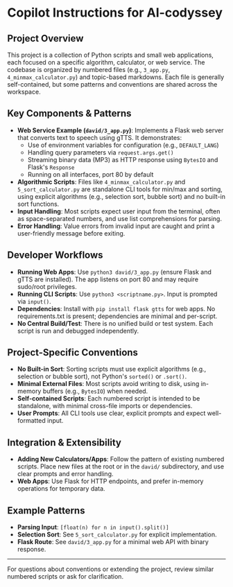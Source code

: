 # Copilot Instructions for AI-codyssey

## Project Overview
This project is a collection of Python scripts and small web applications, each focused on a specific algorithm, calculator, or web service. The codebase is organized by numbered files (e.g., `3_app.py`, `4_minmax_calculator.py`) and topic-based markdowns. Each file is generally self-contained, but some patterns and conventions are shared across the workspace.

## Key Components & Patterns
- **Web Service Example (`david/3_app.py`)**: Implements a Flask web server that converts text to speech using gTTS. It demonstrates:
  - Use of environment variables for configuration (e.g., `DEFAULT_LANG`)
  - Handling query parameters via `request.args.get()`
  - Streaming binary data (MP3) as HTTP response using `BytesIO` and Flask's `Response`
  - Running on all interfaces, port 80 by default
- **Algorithmic Scripts**: Files like `4_minmax_calculator.py` and `5_sort_calculator.py` are standalone CLI tools for min/max and sorting, using explicit algorithms (e.g., selection sort, bubble sort) and no built-in sort functions.
- **Input Handling**: Most scripts expect user input from the terminal, often as space-separated numbers, and use list comprehensions for parsing.
- **Error Handling**: Value errors from invalid input are caught and print a user-friendly message before exiting.

## Developer Workflows
- **Running Web Apps**: Use `python3 david/3_app.py` (ensure Flask and gTTS are installed). The app listens on port 80 and may require sudo/root privileges.
- **Running CLI Scripts**: Use `python3 <scriptname.py>`. Input is prompted via `input()`.
- **Dependencies**: Install with `pip install flask gtts` for web apps. No requirements.txt is present; dependencies are minimal and per-script.
- **No Central Build/Test**: There is no unified build or test system. Each script is run and debugged independently.

## Project-Specific Conventions
- **No Built-in Sort**: Sorting scripts must use explicit algorithms (e.g., selection or bubble sort), not Python's `sorted()` or `.sort()`.
- **Minimal External Files**: Most scripts avoid writing to disk, using in-memory buffers (e.g., `BytesIO`) when needed.
- **Self-contained Scripts**: Each numbered script is intended to be standalone, with minimal cross-file imports or dependencies.
- **User Prompts**: All CLI tools use clear, explicit prompts and expect well-formatted input.

## Integration & Extensibility
- **Adding New Calculators/Apps**: Follow the pattern of existing numbered scripts. Place new files at the root or in the `david/` subdirectory, and use clear prompts and error handling.
- **Web Apps**: Use Flask for HTTP endpoints, and prefer in-memory operations for temporary data.

## Example Patterns
- **Parsing Input**: `[float(n) for n in input().split()]`
- **Selection Sort**: See `5_sort_calculator.py` for explicit implementation.
- **Flask Route**: See `david/3_app.py` for a minimal web API with binary response.

---

For questions about conventions or extending the project, review similar numbered scripts or ask for clarification.
